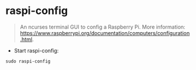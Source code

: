 # raspi-config 

> An ncurses terminal GUI to config a Raspberry Pi.
> More information: <https://www.raspberrypi.org/documentation/computers/configuration.html>.

- Start raspi-config:

`sudo raspi-config`
